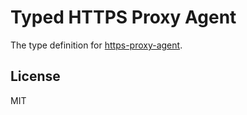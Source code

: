# Typed HTTPS Proxy Agent

The type definition for [https-proxy-agent](https://github.com/TooTallNate/node-https-proxy-agent).

## License

MIT
